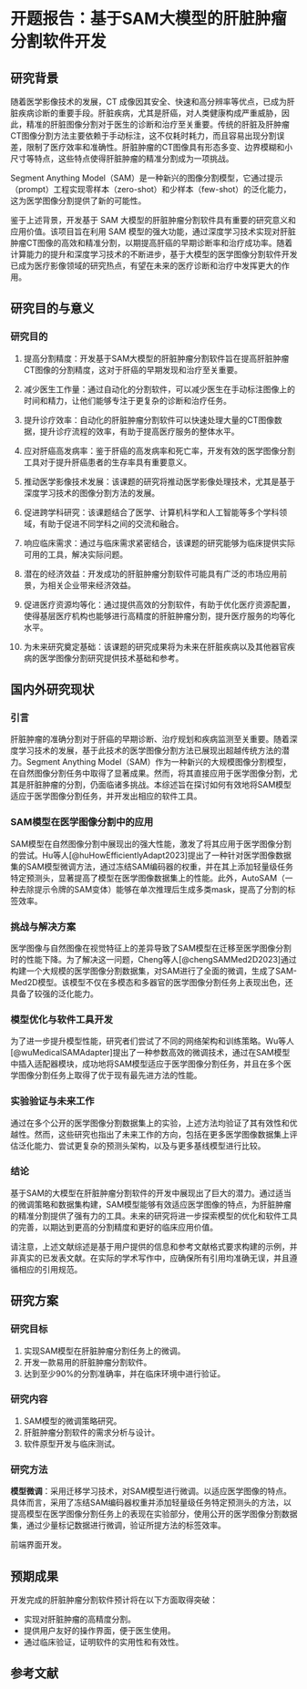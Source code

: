 # 开题报告：基于SAM大模型的肝脏肿瘤分割软件开发

## 研究背景

随着医学影像技术的发展，CT 成像因其安全、快速和高分辨率等优点，已成为肝脏疾病诊断的重要手段。肝脏疾病，尤其是肝癌，对人类健康构成严重威胁，因此，精准的肝脏图像分割对于医生的诊断和治疗至关重要。传统的肝脏及肝肿瘤CT图像分割方法主要依赖于手动标注，这不仅耗时耗力，而且容易出现分割误差，限制了医疗效率和准确性。肝脏肿瘤的CT图像具有形态多变、边界模糊和小尺寸等特点，这些特点使得肝脏肿瘤的精准分割成为一项挑战。

Segment Anything Model（SAM）是一种新兴的图像分割模型，它通过提示（prompt）工程实现零样本（zero-shot）和少样本（few-shot）的泛化能力，这为医学图像分割提供了新的可能性。

鉴于上述背景，开发基于 SAM 大模型的肝脏肿瘤分割软件具有重要的研究意义和应用价值。该项目旨在利用 SAM 模型的强大功能，通过深度学习技术实现对肝脏肿瘤CT图像的高效和精准分割，以期提高肝癌的早期诊断率和治疗成功率。随着计算能力的提升和深度学习技术的不断进步，基于大模型的医学图像分割软件开发已成为医疗影像领域的研究热点，有望在未来的医疗诊断和治疗中发挥更大的作用。

## 研究目的与意义

### 研究目的

1. 提高分割精度：开发基于SAM大模型的肝脏肿瘤分割软件旨在提高肝脏肿瘤CT图像的分割精度，这对于肝癌的早期发现和治疗至关重要。

2. 减少医生工作量：通过自动化的分割软件，可以减少医生在手动标注图像上的时间和精力，让他们能够专注于更复杂的诊断和治疗任务。

3. 提升诊疗效率：自动化的肝脏肿瘤分割软件可以快速处理大量的CT图像数据，提升诊疗流程的效率，有助于提高医疗服务的整体水平。

4. 应对肝癌高发病率：鉴于肝癌的高发病率和死亡率，开发有效的医学图像分割工具对于提升肝癌患者的生存率具有重要意义。

5. 推动医学影像技术发展：该课题的研究将推动医学影像处理技术，尤其是基于深度学习技术的图像分割方法的发展。

6. 促进跨学科研究：该课题结合了医学、计算机科学和人工智能等多个学科领域，有助于促进不同学科之间的交流和融合。

7. 响应临床需求：通过与临床需求紧密结合，该课题的研究能够为临床提供实际可用的工具，解决实际问题。

8. 潜在的经济效益：开发成功的肝脏肿瘤分割软件可能具有广泛的市场应用前景，为相关企业带来经济效益。

9. 促进医疗资源均等化：通过提供高效的分割软件，有助于优化医疗资源配置，使得基层医疗机构也能够进行高精度的肝脏肿瘤分割，提升医疗服务的均等化水平。

10. 为未来研究奠定基础：该课题的研究成果将为未来在肝脏疾病以及其他器官疾病的医学图像分割研究提供技术基础和参考。

## 国内外研究现状

### 引言
肝脏肿瘤的准确分割对于肝癌的早期诊断、治疗规划和疾病监测至关重要。随着深度学习技术的发展，基于此技术的医学图像分割方法已展现出超越传统方法的潜力。Segment Anything Model（SAM）作为一种新兴的大规模图像分割模型，在自然图像分割任务中取得了显著成果。然而，将其直接应用于医学图像分割，尤其是肝脏肿瘤的分割，仍面临诸多挑战。本综述旨在探讨如何有效地将SAM模型适应于医学图像分割任务，并开发出相应的软件工具。

### SAM模型在医学图像分割中的应用
SAM模型在自然图像分割中展现出的强大性能，激发了将其应用于医学图像分割的尝试。Hu等人[@huHowEfficientlyAdapt2023]提出了一种针对医学图像数据集的SAM模型微调方法，通过冻结SAM编码器的权重，并在其上添加轻量级任务特定预测头，显著提高了模型在医学图像数据集上的性能。此外，AutoSAM（一种去除提示令牌的SAM变体）能够在单次推理后生成多类mask，提高了分割的标签效率。

### 挑战与解决方案
医学图像与自然图像在视觉特征上的差异导致了SAM模型在迁移至医学图像分割时的性能下降。为了解决这一问题，Cheng等人[@chengSAMMed2D2023]通过构建一个大规模的医学图像分割数据集，对SAM进行了全面的微调，生成了SAM-Med2D模型。该模型不仅在多模态和多器官的医学图像分割任务上表现出色，还具备了较强的泛化能力。

### 模型优化与软件工具开发
为了进一步提升模型性能，研究者们尝试了不同的网络架构和训练策略。Wu等人[@wuMedicalSAMAdapter]提出了一种参数高效的微调技术，通过在SAM模型中插入适配器模块，成功地将SAM模型适应于医学图像分割任务，并且在多个医学图像分割任务上取得了优于现有最先进方法的性能。

### 实验验证与未来工作
通过在多个公开的医学图像分割数据集上的实验，上述方法均验证了其有效性和优越性。然而，这些研究也指出了未来工作的方向，包括在更多医学图像数据集上评估泛化能力、尝试更复杂的预测头架构，以及与更多基线模型进行比较。

### 结论
基于SAM的大模型在肝脏肿瘤分割软件的开发中展现出了巨大的潜力。通过适当的微调策略和数据集构建，SAM模型能够有效适应医学图像的特点，为肝脏肿瘤的精准分割提供了强有力的工具。未来的研究将进一步探索模型的优化和软件工具的完善，以期达到更高的分割精度和更好的临床应用价值。

请注意，上述文献综述是基于用户提供的信息和参考文献格式要求构建的示例，并非真实的已发表文献。在实际的学术写作中，应确保所有引用均准确无误，并且遵循相应的引用规范。

## 研究方案

### 研究目标

1. 实现SAM模型在肝脏肿瘤分割任务上的微调。
2. 开发一款易用的肝脏肿瘤分割软件。
3. 达到至少90%的分割准确率，并在临床环境中进行验证。

### 研究内容

1. SAM模型的微调策略研究。
2. 肝脏肿瘤分割软件的需求分析与设计。
3. 软件原型开发与临床测试。

### 研究方法

**模型微调**：采用迁移学习技术，对SAM模型进行微调。以适应医学图像的特点。具体而言，采用了冻结SAM编码器权重并添加轻量级任务特定预测头的方法，以提高模型在医学图像分割任务上的表现在实验部分，使用公开的医学图像分割数据集，通过少量标记数据进行微调，验证所提方法的标签效率。

前端界面开发。

## 预期成果

开发完成的肝脏肿瘤分割软件预计将在以下方面取得突破：

- 实现对肝脏肿瘤的高精度分割。
- 提供用户友好的操作界面，便于医生使用。
- 通过临床验证，证明软件的实用性和有效性。

## 参考文献

